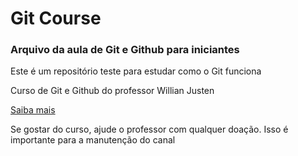# Git Course

### Arquivo da aula de Git e Github para iniciantes
  Este é um repositório teste para estudar como o Git funciona

  Curso de Git e Github do professor Willian Justen

  [Saiba mais](https://www.youtube.com/@WillianJustenCursos)

  Se gostar do curso, ajude o professor com qualquer doação.
  Isso é importante para a manutenção do canal